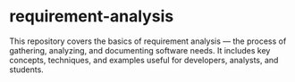 # requirement-analysis
This repository covers the basics of requirement analysis — the process of gathering, analyzing, and documenting software needs. It includes key concepts, techniques, and examples useful for developers, analysts, and students.
